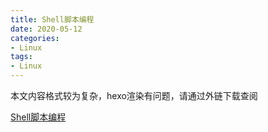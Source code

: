 ```yaml
---
title: Shell脚本编程
date: 2020-05-12
categories:
- Linux
tags:
- Linux
---
```


本文内容格式较为复杂，hexo渲染有问题，请通过外链下载查阅

<!--more-->

[Shell脚本编程](https://shinerio.oss-cn-beijing.aliyuncs.com/document/Shell%E8%84%9A%E6%9C%AC%E7%BC%96%E7%A8%8B.md)

